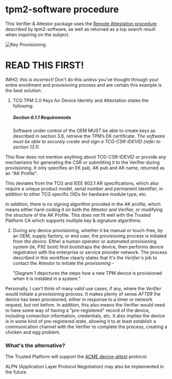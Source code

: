 # tpm2-software procedure

This Verifier & Attestor package uses the [Remote Attestation procedure](https://tpm2-software.github.io/tpm2-tss/getting-started/2019/12/18/Remote-Attestation.html) described by tpm2-software, as well as returned as a top search result when inquiring on the subject.

![Key Provisioning](https://tpm2-software.github.io/images/diag1.png)

# READ THIS FIRST!

*IMHO, this is incorrect!* Don't do this unless you've thought through your entire enrollment and provisioning process and are certain this example is the best solution.

1. TCG TPM 2.0 Keys for Device Identity and Attestation states the following:

    ##### Section 6.1.1 Requirements
    Software under control of the OEM MUST be able to create keys as described in section 3.6, retrieve the TPM’s EK certificate. *The software must be able to securely create and sign a TCG-CSR-IDEVID (refer to section 13.1).*

This flow does not mention anything about TCG-CSR-IDEVID or provide any mechanisms for generating the CSR or submitting it to the Verifier during provisioning. It only specifies an EK pub, AK pub and AK name, returned as an "AK Profile".

This deviates from the TCG and IEEE 802.1 AR specifications, which also require a unique product model, serial number and permanent identifier, in addition to other TCG specific OIDs for hardware module type, etc.

In addition, there is no signing algorithm provided in the AK profile, which means either hard-coding it on both the Attestor and Verifier, or modifying the structure of the AK Profile. This does not fit well with the Trusted Platform CA which supports multiple key & signature algorithms.

2. During any device provisioning, whether it be manual or touch-free, by an OEM, supply factory, or end user, the provisioning process is initiated from *the device*. Either a human operator or automated provisioning system (ie, PXE boot) first bootstraps the device, then performs device registration with the enterprise or service provider network. The process described in this workflow clearly states that it's the *Verifier's* job to contact the Attestor to initiate the *provisioning* -

    "Diagram 1 depictures the steps how a new TPM device is provisioned when it is installed in a system."

Personally, I can't think of many valid use cases, if any, where the *Verifier* would initiate a *provisioning* process. It makes plenty of sense *AFTER* the device has been provisioned, either in response to a timer or network request, but not before. In addition, this also means the Verifier would need to have some way of having a "pre-registered" record of the device, including connection information, credentials, etc. It also implies the device is in some kind of pre-registered state, allowing it to at least establish a communication channel with the Verifier to complete the process, creating a chicken and egg problem.

### What's the alternative?

The Trusted Platform will support the [ACME device-attest](https://datatracker.ietf.org/doc/html/draft-acme-device-attest-03) protocol.

ALPN (Application Layer Protocol Negotiation) may also be implemented in the future.
